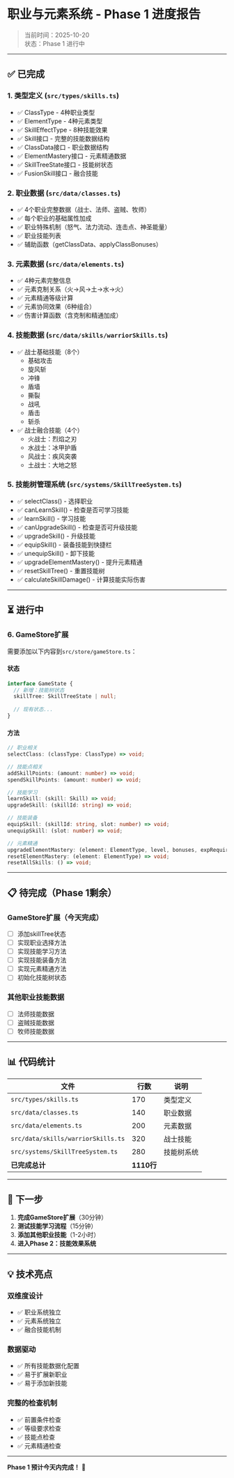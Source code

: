 # 职业与元素系统 - Phase 1 进度报告

> 当前时间：2025-10-20  
> 状态：Phase 1 进行中

---

## ✅ 已完成

### 1. 类型定义 (`src/types/skills.ts`)
- ✅ ClassType - 4种职业类型
- ✅ ElementType - 4种元素类型  
- ✅ SkillEffectType - 8种技能效果
- ✅ Skill接口 - 完整的技能数据结构
- ✅ ClassData接口 - 职业数据结构
- ✅ ElementMastery接口 - 元素精通数据
- ✅ SkillTreeState接口 - 技能树状态
- ✅ FusionSkill接口 - 融合技能

### 2. 职业数据 (`src/data/classes.ts`)
- ✅ 4个职业完整数据（战士、法师、盗贼、牧师）
- ✅ 每个职业的基础属性加成
- ✅ 职业特殊机制（怒气、法力流动、连击点、神圣能量）
- ✅ 职业技能列表
- ✅ 辅助函数（getClassData、applyClassBonuses）

### 3. 元素数据 (`src/data/elements.ts`)
- ✅ 4种元素完整信息
- ✅ 元素克制关系（火→风→土→水→火）
- ✅ 元素精通等级计算
- ✅ 元素协同效果（6种组合）
- ✅ 伤害计算函数（含克制和精通加成）

### 4. 技能数据 (`src/data/skills/warriorSkills.ts`)
- ✅ 战士基础技能（8个）
  - 基础攻击
  - 旋风斩  
  - 冲锋
  - 盾墙
  - 撕裂
  - 战吼
  - 盾击
  - 斩杀
- ✅ 战士融合技能（4个）
  - 火战士：烈焰之刃
  - 水战士：冰甲护盾
  - 风战士：疾风突袭
  - 土战士：大地之怒

### 5. 技能树管理系统 (`src/systems/SkillTreeSystem.ts`)
- ✅ selectClass() - 选择职业
- ✅ canLearnSkill() - 检查是否可学习技能
- ✅ learnSkill() - 学习技能
- ✅ canUpgradeSkill() - 检查是否可升级技能
- ✅ upgradeSkill() - 升级技能
- ✅ equipSkill() - 装备技能到快捷栏
- ✅ unequipSkill() - 卸下技能
- ✅ upgradeElementMastery() - 提升元素精通
- ✅ resetSkillTree() - 重置技能树
- ✅ calculateSkillDamage() - 计算技能实际伤害

---

## ⏳ 进行中

### 6. GameStore扩展
需要添加以下内容到`src/store/gameStore.ts`：

#### 状态
```typescript
interface GameState {
  // 新增：技能树状态
  skillTree: SkillTreeState | null;
  
  // 现有状态...
}
```

#### 方法
```typescript
// 职业相关
selectClass: (classType: ClassType) => void;

// 技能点相关
addSkillPoints: (amount: number) => void;
spendSkillPoints: (amount: number) => void;

// 技能学习
learnSkill: (skill: Skill) => void;
upgradeSkill: (skillId: string) => void;

// 技能装备
equipSkill: (skillId: string, slot: number) => void;
unequipSkill: (slot: number) => void;

// 元素精通
upgradeElementMastery: (element: ElementType, level, bonuses, expRequired) => void;
resetElementMastery: (element: ElementType) => void;
resetAllSkills: () => void;
```

---

## 📋 待完成（Phase 1剩余）

### GameStore扩展（今天完成）
- [ ] 添加skillTree状态
- [ ] 实现职业选择方法
- [ ] 实现技能学习方法
- [ ] 实现技能装备方法
- [ ] 实现元素精通方法
- [ ] 初始化技能树状态

### 其他职业技能数据
- [ ] 法师技能数据
- [ ] 盗贼技能数据  
- [ ] 牧师技能数据

---

## 📊 代码统计

| 文件 | 行数 | 说明 |
|------|------|------|
| `src/types/skills.ts` | 170 | 类型定义 |
| `src/data/classes.ts` | 140 | 职业数据 |
| `src/data/elements.ts` | 200 | 元素数据 |
| `src/data/skills/warriorSkills.ts` | 320 | 战士技能 |
| `src/systems/SkillTreeSystem.ts` | 280 | 技能树系统 |
| **已完成总计** | **1110行** | |

---

## 🎯 下一步

1. **完成GameStore扩展**（30分钟）
2. **测试技能学习流程**（15分钟）
3. **添加其他职业技能**（1-2小时）
4. **进入Phase 2：技能效果系统**

---

## 💡 技术亮点

### 双维度设计
- ✅ 职业系统独立
- ✅ 元素系统独立
- ✅ 融合技能机制

### 数据驱动
- ✅ 所有技能数据化配置
- ✅ 易于扩展新职业
- ✅ 易于添加新技能

### 完整的检查机制
- ✅ 前置条件检查
- ✅ 等级要求检查
- ✅ 技能点检查
- ✅ 元素精通检查

---

**Phase 1 预计今天内完成！** 🚀
